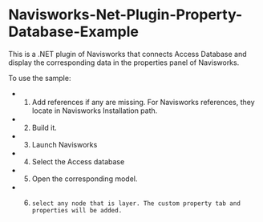 # Navisworks-Net-Plugin-Property-Database-Example
This is a .NET plugin of Navisworks that connects Access Database and display the corresponding data in the properties panel of Navisworks.

To use the sample:
* 1.	Add references if any are missing. For Navisworks references, they locate in Navisworks Installation path.
* 2.	Build it.
* 3.	Launch Navisworks
* 4.	Select the Access database
* 5.	Open the corresponding model.
* 6.     select any node that is layer. The custom property tab and properties will be added.

